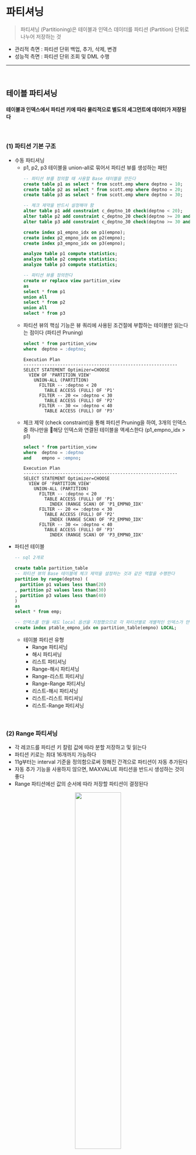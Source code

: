 # 파티셔닝
> 파티셔닝 (Partitioning)은 테이블과 인덱스 데이터를 파티션 (Partition) 단위로 나누어 저장하는 것
* 관리적 측면 : 파티션 단위 백업, 추가, 삭제, 변경
* 성능적 측면 : 파티션 단위 조회 및 DML 수행

<hr>
<br>

## 테이블 파티셔닝
#### 테이블과 인덱스에서 파티션 키에 따라 물리적으로 별도의 세그먼트에 데이터가 저장된다

<br>

### (1) 파티션 기본 구조
* 수동 파티셔닝
  * p1, p2, p3 테이블을 union-all로 묶어서 파티션 뷰를 생성하는 패턴
    ```sql
    -- 파티션 뷰를 정의할 때 사용할 Base 테이블을 만든다
    create table p1 as select * from scott.emp where deptno = 10;
    create table p2 as select * from scott.emp where deptno = 20;
    create table p3 as select * from scott.emp where deptno = 30;
  
    -- 체크 제약을 반드시 설정해야 함
    alter table p1 add constraint c_deptno_10 check(deptno < 20);
    alter table p2 add constraint c_deptno_20 check(deptno >= 20 and deptno < 30);
    alter table p3 add constraint c_deptno_30 check(deptno >= 30 and deptno < 40);
  
    create index p1_empno_idx on p1(empno);
    create index p2_empno_idx on p2(empno);
    create index p3_empno_idx on p3(empno);
  
    analyze table p1 compute statistics;
    analyze table p2 compute statistics;
    analyze table p3 compute statistics;
  
    -- 파티션 뷰를 정의한다
    create or replace view partition_view
    as
    select * from p1
    union all
    select * from p2
    union all
    select * from p3
    ```
  * 파티션 뷰의 핵심 기능은 뷰 쿼리에 사용된 조건절에 부합하는 테이블만 읽는다는 점이다 (파티션 Pruning)
    ```sql
    select * from partition_view
    where  deptno = :deptno;
    ```
    ```
    Execution Plan
    -----------------------------------------------------------
    SELECT STATEMENT Optimizer=CHOOSE
      VIEW OF 'PARTITION_VIEW'
        UNION-ALL (PARTITION)
          FILTER -- :deptno < 20
            TABLE ACCESS (FULL) OF 'P1'
          FILTER -- 20 <= :deptno < 30
            TABLE ACCESS (FULL) OF 'P2'
          FILTER -- 30 <= :deptno < 40
            TABLE ACCESS (FULL) OF 'P3'
    ```
  * 체크 제약 (check constraint)을 통해 파티션 Pruning을 하여, 3개의 인덱스 중 하나만을 해당 인덱스와 연결된 테이블을 액세스한다 (p1_empno_idx > p1)
    ```sql
    select * from partition_view
    where  deptno = :deptno
    and    empno = :empno;
    ```
    ```
    Execution Plan
    -----------------------------------------------------------
    SELECT STATEMENT Optimizer=CHOOSE
      VIEW OF 'PARTITION_VIEW'
        UNION-ALL (PARTITION)
          FILTER -- :deptno < 20
            TABLE ACCESS (FULL) OF 'P1'
              INDEX (RANGE SCAN) OF 'P1_EMPNO_IDX'
          FILTER -- 20 <= :deptno < 30
            TABLE ACCESS (FULL) OF 'P2'
              INDEX (RANGE SCAN) OF 'P2_EMPNO_IDX'
          FILTER -- 30 <= :deptno < 40
            TABLE ACCESS (FULL) OF 'P3'
              INDEX (RANGE SCAN) OF 'P3_EMPNO_IDX'
    ```
* 파티션 테이블
  ```sql
  -- sql 2개로 
  
  create table partition_table
  -- 파티션 뷰의 Base 테이블에 체크 제약을 설정하는 것과 같은 역할을 수행한다
  partition by range(deptno) ( 
    partition p1 values less than(20)
  , partition p2 values less than(30)
  , partition p3 values less than(40)
  )
  as
  select * from emp;

  -- 인덱스를 만들 때도 local 옵션을 지정했으므로 각 파티션별로 개별적인 인덱스가 만들어져, 파티션 뷰 Base 테이블에 각각 인덱스를 만든 것과 같다
  create index ptable_empno_idx on partition_table(empno) LOCAL;
  ```
  * 테이블 파티션 유형 
    * Range 파티셔닝
    * 해시 파티셔닝
    * 리스트 파티셔닝
    * Range-해시 파티셔닝
    * Range-리스트 파티셔닝
    * Range-Range 파티셔닝
    * 리스트-해시 파티셔닝
    * 리스트-리스트 파티셔닝
    * 리스트-Range 파티셔닝

<br>

### (2) Range 파티셔닝
* 각 레코드를 파티션 키 칼럼 값에 따라 분할 저장하고 및 읽는다
* 파티션 키로는 최대 16개까지 가능하다
* 11g부터는 interval 기준을 정의함으로써 정해진 간격으로 파티션이 자동 추가된다
* 자동 추가 기능을 사용하지 않으면, MAXVALUE 파티션을 반드시 생성하는 것이 좋다
* Range 파티션에선 값의 순서에 따라 저장할 파티션이 결정된다

<div align="center">
 <img width="50%" src="https://github.com/PoSungKim/development_study/assets/37537227/56058f79-c027-46e0-8ea2-520eb06b267f">
</div>

```sql
create table 주문 ( 주문번호 number, 주문일자 varchar2(8), 고객id varchar2(5), ...)
partition by range(주문일자) (
  partition p2009_q1 values less than ('20090401')
, partition p2009_q2 values less than ('20090701')
, partition p2009_q3 values less than ('20091001')
, partition p2009_q4 values less than ('20100101')
, partition p2010_q1 values less than ('20100401')
, partition p9999_mx values less than ( MAXVALUE )
```

<br>

### (3) 해시 파티셔닝
* 파티션 키에 해시 함수를 적용한 결과 값이 같은 레코드를 같은 파티션 세그먼트에 저장해 두는 방식이다
* 데이터 분포가 고르고 distinct value 개수가 많은 칼럼을 해시 파티션 기준 칼럼을 선정하는 것이 좋다
  * Range 및 리스트 파티셔닝과 다르게 해시 파티셔닝은 파티션 개수만 사용자가 결정하고 데이터를 분산시키는 해싱 알고리즘은 오라클이 결정하기 때문
* 등치(=) 조건 또는 IN-LIST 조건으로 검색할 때만 파티션 Pruning이 작동한다

<div align="center">
 <img width="50%" src="https://github.com/PoSungKim/development_study/assets/37537227/cec014c7-53a7-4526-9d73-87f71ff96248">
</div>

```sql
create table 고객 ( 고객id varchar2(5), 고객명 varchar2(10), ...)
partition by hash( 고객id ) partitions 4;
```

* 병렬 쿼리 성능 향상
* DML 경합 분산
  * 데이터 입력되는 테이블 블록에도 경합이 발생한다
  * 입력할 블록을 할당받기 위한 Freelist 조회 때문에 세그먼트 헤더 블록에 대한 경합이 더 자주 발생한다
  * Right Growing 인덱스도 해시 파티셔닝한 인덱스로 경합 발생 가능성을 낮출 수 있다
* 모두 트랜잭션이 많이 발생하는 대용량 거래 테이블일 때 효과가 극대화된다
  * 보통, Range와 해시 파티셔닝을 조합한 결합 인덱스를 주로 사용한다

<br>

### (4) 리스트 파티셔닝
* 사용자에 의해 미리 정해진 그룹핑 기준에 따라 데이터를 분할 저장하는 방식

<div align="center">
 <img width="50%" src="https://github.com/PoSungKim/development_study/assets/37537227/ab98d055-d0c2-4790-9042-b07d7d68647d">
</div>

```sql
create table 인터넷매물 ( 물건코드 varchar2(5), 지역분류 varchar2(4), ...)
partition by list( 지역분류 ) (
  partition p_지역1 values ('서울')
, partition p_지역2 values ('경기', '인천')
, partition p_지역3 values ('부산', '대구', '대전', '광주')
, partition p_기타 values (DEFAULT) -- 기타 지역
);
```

* 리스트 파티션에서는 순서와 상관없이 불연속적인 값의 목록으로써 결정된다
* 리스트 파티션에서는 사용자가 정의한 논리적인 그룹에 따라 분할한다
* default 파티션을 생성해 두어야 안전하다

<br>

### (5) 결합 파티셔닝
* 결합 파티셔닝 (Composite Partitioning)
  * 서브 파티션마다 세그먼트를 하나씩 할당하고, 서브 파티션 단위로 데이터를 저장한다
* (Range + 해시) 결합 파티셔닝
  * 주문 테이블 > 주문일자 > 고객ID
  ```sql
  create table 주문 ( 주분번호 number, 주문일자 varchar2(8), 고객id varchar2(5), ...)
  partition by range(주문일자)
  subpartition by hash(고객id) subpartitions 8
  ( partition p2009_q1 values less than ('20090401')
  , partition p2009_q2 values less than ('20090701')
  , partition p2009_q3 values less than ('20091001')
  , partition p2009_q4 values less than ('20100101')
  , partition p2010_q1 values less than ('20100401')
  , partition p9999_mx values less than ( MAXVALUE )
  );
  ```
  * p2009_q3 파티션에 속한 8개의 서브 파티션을 탐색하는 쿼리
  ```sql
  select * from 주문 where 주문일자 between '20090701' and '20090930';
  ```
  * 주문일자 없이 고객id로만 조회해서 각 Range별로 하나씩, 총 6개의 서브 파티션을 탐색하는 쿼리
  ```sql
  select * from 주문 where 고객id = :custid;
  ```
* (Range + 리스트) 결합 파티셔닝
  * 판매 테이블 > 판매일자 > 판매점
  * 초대형 이력성 테이블을 Range 파티셔닝하고, 각 파티션을 업무적으로 다시 분할하고자 할 때 주로 사용된다
  ```sql
  create table 판매 ( 판매점 varchar2(10), 판매일자 varchar2(8), ... )
  partition by range( 판매일자 )
  subpartition by list( 판매점 )
  subpartition template
  ( subpartition lst_01 values ('강남지점', '강북지점', '강서지점', '강동지점')
  , subpartition lst_02 values ('부산지점', '대전지점')
  , subpartition lst_03 values ('인천지점', '제주지점', '의정부지점')
  , subpartition lst_99 values ( DEFAULT ))
  ( partition p2009_q1 values less than('20090401')
  , partition p2009_q2 values less than('20090701')
  , partition p2009_q3 values less than('20091001')
  , partition 20009_q4 values less than('20100101') );
  ```
* 기타 결합 파티셔닝
  * Range-Range
  * 리시트-해시
  * 리스트-리스트
  * 리스트-Range

<br>

### (6) 11g에 추가된 파티션 유형
* Reference 파티셔닝

  <div align="center">
   <img width="50%" src="https://github.com/PoSungKim/development_study/assets/37537227/213b1eff-9f9c-4af2-acd2-0e39061585fd">
  </div>

  * 부모 테이블 파티션 키를 이용해 자식 테이블을 파티셔닝하는 기능
    * Reference 파티셔닝 기능이 없을 때는, 상품 테이블의 상품대분류 칼럼을 일별상품거래 테이블에 반정규화해야만 했다
      * 상품번호에 졷속적인 칼럼이므로 2차 정규형을 위배하게 된다

    ```sql
    create table 상품 (
      상품번호   number NOT NULL PRIMARY KEY
    , 상품명    varchar2(50)  not null
    , 현재가격   number  not null
    , 상품대분류  varchar2(4)  not null
    , 등록일시   date  not null
    )
    partition by list (상품대분류) (
      partition p1 values ('의류')
    , partition p2 values ('식품')
    , partition p2 values ('가전')
    , partition p2 values ('컴퓨터')
    );
  
    create table 일별상품거래 (
      상품번호 number NOT NULL
    , 거래일자 varchar2(8)
    , 판매가격 number
    , 판매수량 number
    , 판매금액 number
    , constraint 일별상품거래_fk foreign key (상품번호) references 상품
    )
    partition by reference (일별상품거래_fk); -- Refernce 파티셔닝
    ```

* Interval 파티셔닝
  * Range 파티션을 생성할 때 interval 기준을 정의함으로써 정해진 가격으로 파티션이 자동 추가되는 기능
  * 1 Month Interval
    ```sql
    create table 주문일자 (주문번호 number, 주문일시 date, ...)
    partition by range(주문일시) INTERVAL(NUMTOYMINTERVAL(1, 'MONTH'))
    (
    , ...
    , partition p200908 values less than(to_date('2009/09/01', 'yyyy/mm/dd'))
    , partition p200909 values less than(to_date('2009/10/01', 'yyyy/mm/dd'))
    , partition p200910 values less than(to_date('2009/11/01', 'yyyy/mm/dd'))
    );
    ```
  * 100000 Interval
    ```sql
    create table 고객 (고객번호 number, 고객명 varchar2(20), ...)
    partition by range(고객번호) INTERVAL(100000)
    (
    , partition p_cust1 values less than(100001)
    , partition p_cust1 values less than(200001)
    , partition p_cust1 values less than(300001)
    );
    ```
  
<br>
<hr>
<br>

## 파티션 Pruning
#### 하드파싱이나 실행 시점에 SQL 조건절을 분석하여 읽지 않아도 되는 파티션 세그먼트를 액세스 대상에서 제외시키는 기능

<br>

### (1) 기본 파티션 Pruning
* 기본 파티션 Pruning 유형
  * 정적 (Static) 파티션 Pruning
    * 파티션 키 칼럼을 상수 조건으로 조회하는 경우에 작동
    * 쿼리 최적화 시점에 미리 결정된다
    * Pstart(partition start), Pstop(partition stop) 칼럼에는 파티션 번호가 출력
  * 동적 (Dynamic) 파티션 Pruning
    * 파티션 키 칼럼을 바인드 변수로 조회하는 경우에 작동
    * 실행 시점에 입력값에 따라 결정된다
    * Pstart(partition start), Pstop(partition stop) 칼럼에는 KEY가 출력
    * NL 조인에서 Inner 테이블이 조인 칼럼 기준으로 파티셔닝 되어 있다면 동적 Pruning 작동된다
* 파티션 Pruning 기능에 따른 실행계획 비교
  * 파티션 Pruning 테스트 환경 세팅
    ```sql
    create table t ( key, no, data )
    partition by range(no) (
      partition p01 values less than(11)
    , partition p02 values less than(21)
    , partition p03 values less than(31)
    , partition p04 values less than(41)
    , partition p05 values less than(51)
    , partition p06 values less than(61)
    , partition p07 values less than(71)
    , partition p08 values less than(81)
    , partition p09 values less than(91)
    , partition p10 values less than(maxvalue)
    )
    as
    select lpad(rownum, 6, '0'), mod(rownum, 100) + 1, lpad(rownum, 10, '0')
    from   dual
    connect by level <= 999999
    ```
  * 상수 조건을 통한 정적 파티션 Prunning
    ```sql
    -- 파티션 10개 중 (3~5), 즉 3,4,5 번째 파티션만 사용하는 케이스
    select count(*) from t where no between 30 and 50;
    ```
    ```
    Id     Operation                             Name             Pstart           Pstop
    ----   -----------------------------------   --------------   --------------   --------------
    0      SELECT STATEMENT
    1        SORT AGGREGATE
    2          PARTITION RANGE ITERATOR                           3                5
    3            TABLE ACCESS FULL               T                3                5
    ```
  * 바인딩 변수를 통한 동적 파티션 Pruning
    ```sql
    -- 하드파싱 시점에서 액세스할 파티션을 결정할 수 없기 때문에 KEY 값으로 세팅되어 있다
    select count(*) from t where no between :a and :b;
    ```
    ```
    Id     Operation                             Name             Pstart           Pstop
    ----   -----------------------------------   --------------   --------------   --------------
    0      SELECT STATEMENT
    1        SORT AGGREGATE
    2          FILTER
    3            PARTITION RANGE ITERATOR        T                KEY              KEY
    4              TABLE ACCESS FULL             T                KEY              KEY
    ```
  * 상수 및 IN-List 조건을 통한 파티션 Pruning
    ```sql
    select count(*) from t where no in (30, 50);
    ```
    ```
    Id     Operation                             Name             Pstart           Pstop
    ----   -----------------------------------   --------------   --------------   --------------
    0      SELECT STATEMENT
    1        SORT AGGREGATE
    2          PARTITION RANGE INLIST                             KEY(I)           KEY(I)
    3            TABLE ACCESS FULL               T                KEY(I)           KEY(I)
    ```
  * NL 조인 테스트 환경 세팅
    ```sql
    create table n
    as
    select level no from dual connect by level <= 100;
    ```
  * NL조인에서 inner table을 통한 동적 파티션 Pruning
    ```sql
    select /*+ leading(n) use_nl(t) */ *
    from   n, t
    where  t.no = n.no;
    ```
    ```
    Id     Operation                             Name             Pstart           Pstop
    ----   -----------------------------------   --------------   --------------   --------------
    0      SELECT STATEMENT
    1        NESTED LOOPS
    2          TABLE ACCESS FULL                 N                
    3          PARTITION RANGE ITERATOR                           KEY              KEY
    4            TABLE ACCESS FULL               T                KEY              KEY
    ```
  * 결합 파티션 테스트 환경 세팅
    ```sql
    create table t ( key, no, data )
    partition by range(no) subpartition by hash(key) subpartitions 16 (
      partition p01 values less than(11)
    , partition p02 values less than(21)
    , partition p03 values less than(31)
    , partition p04 values less than(41)
    , partition p05 values less than(51)
    , partition p06 values less than(61)
    , partition p07 values less than(71)
    , partition p08 values less than(81)
    , partition p09 values less than(91)
    , partition p10 values less than(maxvalue)
    )
    as
    select lpad(rownum, 6, '0'), mod(rownum, 100) + 1, lpad(rownum, 10, '0')
    from   dual
    connect by level <= 999999
    ```
  * 상수 조건을 통한 정적 파티션 Prunning
    ```sql
    -- 파티션 10개 중 (3~5), 즉 3,4,5 번째 파티션을 읽었고, 각 파티션에서 (1~16) 서브파티션을 읽어서, 총 48(16*3) 파티션을 읽은 케이스
    select count(*) from t where no between 30 and 50;
    ```
    ```
    Id     Operation                             Name             Pstart           Pstop
    ----   -----------------------------------   --------------   --------------   --------------
    0      SELECT STATEMENT
    1        SORT AGGREGATE
    2          PARTITION RANGE ITERATOR                           3                5
    3            PARTITION HASH ALL                               1                16
    4              TABLE ACCESS FULL             T                33               80
    ```
  * 바인딩 변수를 통한 동적 파티션 Pruning
    ```sql
    -- 하드파싱 시점에서 액세스할 파티션을 결정할 수 없기 때문
    select count(*) from t where no between :a and :b;
    ```
    ```
    Id     Operation                             Name             Pstart           Pstop
    ----   -----------------------------------   --------------   --------------   --------------
    0      SELECT STATEMENT
    1        SORT AGGREGATE
    2          FILTER
    3            PARTITION RANGE ITERATOR                         KEY              KEY
    4              PARTITION HASH ALL                             1                16
    5                TABLE ACCESS FULL           T                KEY              KEY
    ```
* 파티션 Pruning 기능에 따른 I/O 수행량 비교
  * 주 파티션과 서브 파티션에 대한 칼럼 가공 혹은 묵시적 형변환 없이 정상적으로 파티션 Pruning이 작동한 예시)
    ```sql
    select * from t where no = 1 and key = '000100';
    ```
    ```
    call       count  cpu    elapsed  disk   query  current  rows
    --------   -----  -----  -------  -----  -----  -------  -----
    Parse          1  0.000    0.000      0      0        0      0
    Execute        1  0.000    0.000      0      0        0      0
    Fetch          2  0.016    0.007      0     49        0      1
    --------   -----  -----  -------  -----  -----  -------  -----
    total          4  0.016    0.007      0     49        0      1
  
    Rows     Row Source Operation                  
    ------   ----------------------------------------------------------------------------
         1   PARTITION RANGE SINGLE PARTITION: 1 1 (cr=49 pr=0 pw=0 time=5915 us)
         1     PARTITION HASH SINGLE PARTITION: 6 6 (cr=49 pr=0 pw=0 time=5859 us)
         1       TABLE ACCESS FULL T PARTITION: 6 6 (cr=49 pr=0 pw=0 time=5724 us)
    ```
  * 서브 파티션 키 칼럼을 가공했을 때의 예시)
    * 즉, 파티션 키 칼럼도 함부로 가공하면 안 된다
    ```sql
    select * from t where no = 1 and to_number(key) = 100;
    ```
    ```
    call       count  cpu    elapsed  disk   query  current  rows
    --------   -----  -----  -------  -----  -----  -------  -----
    Parse          1  0.000    0.000      0      0        0      0
    Execute        1  0.000    0.000      0      0        0      0
    Fetch          2  0.063    1.056    528    776        0      1
    --------   -----  -----  -------  -----  -----  -------  -----
    total          4  0.063    1.056    528    776        0      1
  
    Rows     Row Source Operation                  
    ------   ----------------------------------------------------------------------------
         1   PARTITION RANGE SINGLE PARTITION: 1 1 (cr=776 pr=528 pw=0 time=1056056 us)
         1     PARTITION HASH ALL PARTITION: 1 16 (cr=776 pr=528 pw=0 time=1056027 us)
         1       TABLE ACCESS FULL T PARTITION: 1 16 (cr=776 pr=528 pw=0 time=1055868 us)
    ```
  * 서브 파티션 키 칼럼에 묵시적 형변환이 발생했을 때의 예시)
    ```sql
    select * from t where no = 1 and key = 100;
    ```
    ```
    call       count  cpu    elapsed  disk   query  current  rows
    --------   -----  -----  -------  -----  -----  -------  -----
    Parse          1  0.000    0.000      0      0        0      0
    Execute        1  0.000    0.000      0      0        0      0
    Fetch          2  0.078    0.955    528    776        0      1
    --------   -----  -----  -------  -----  -----  -------  -----
    total          4  0.078    0.955    528    776        0      1
  
    Rows     Row Source Operation                  
    ------   ------------------------------------------------------------------------------
         1   PARTITION RANGE SINGLE PARTITION: 1 1 (cr=776 pr=528 pw=0 time=954975 us)
         1     PARTITION HASH ALL PARTITION: 1 16 (cr=776 pr=528 pw=0 time=954945 us)
         1       TABLE ACCESS FULL T PARTITION: 1 16 (cr=776 pr=528 pw=0 time=954780 us)
    ```
    ```
    Predicate Information (identified by operation id) :
    ------------------------------------------------------
    3 - filter("NO"=1 AND TO_NUMBER("KEY")=100)
    ```
  * 주 파티션 키 칼럼은 가공하고, 서브 파티션 키 칼럼에는 묵시적 형변환이 발생했을 때의 예시)
    ```sql
    select * from t where to_char(no) = '1' and key = 100;
    ```
    ```
    call       count  cpu    elapsed  disk   query  current  rows
    --------   -----  -----  -------  -----  -----  -------  -----
    Parse          1  0.000    0.000      0      0        0      0
    Execute        1  0.000    0.000      0      0        0      0
    Fetch          2  1.297    7.119   3588   4114        0      1
    --------   -----  -----  -------  -----  -----  -------  -----
    total          4  1.297    7.119   3588   4114        0      1
  
    Rows     Row Source Operation                  
    ------   ----------------------------------------------------------------------------
         1   PARTITION RANGE ALL PARTITION: 1 10 (cr=4114 pr=3588 pw=0 time=7118551 us)
         1     PARTITION HASH ALL PARTITION: 1 16 (cr=4114 pr=3588 pw=0 time=7118551 us)
         1       TABLE ACCESS FULL T PARTITION: 1 160 (cr=4114 pr=3588 pw=0 time=7118551 us)
    ```
* 동적 파티션 Pruning 시 테이블 레벨 통계 사용
  * 통계 레벨
    * 동적 파티션 Pruning : 테이블 레벨 통계
    * 정적 파티션 Pruning : 파티션 레벨 통계
  * 테이블 레벨 통계는 파티션 레벨 통계보다 다소 부정확하다
    * 테이블 레벨 통계를 사용하는 동적 파티션 Pruning의 부작용이다

<br>

### (2) 조인에 사용되는 고급 파티션 Pruning 기법 - 서브쿼리 Pruning (8i~)
* NL 조인할 때 Inner 테이블이 조인 칼럼 기준으로 파티셔닝 되어 있다면 동적 Pruning이 작동한다
  ```sql
  select d.분기, o.주문일자, o.고객ID, o.상품ID, o.주문수량, o.주문금액
  from   일자 d, 주문 o
  where  o.주문일자 = d.일자
  and    d.분기 >= 'Q20071';
  ```
* 다만, 대용량 주문 테이블을 Random 액세스 위주의 NL 방식으로 조인한다면 결코 좋은 성능을 기대할 수 없다
  * 해시 조인 혹은 소트 머지 조인으로 처리하기 부담된다
* 문제점 (모든 파티션을 모두 읽고 조인하고나서 필터링)
  * 2007년 1분기 이후 주문 데이터만 필요한데도 주문 테이블로부터 모든 파티션을 읽어 조인하고서 나중에 분기 조건을 필터링해야 하기 때문이다
* 해결점 (정말 필요한 파티션만 읽기)
  * 바로, 이런 상황에 오라클은 Recursive 서브쿼리를 이용한 동적 파티션 Pruning을 고려한다
    * 딱 필요한 파티션만 스캔할 수 있게 액세스해야 할 파티션 번호 목록을 구하는 쿼리
      ```sql
      select distinct TBL$OR$IDX$PART$SUM(주문, 0, 1, 0, a.일자)
      from   (select 일자 from 일자 where 분기 >= 'Q20071') a
      order by 1;
      ```
  * 서브쿼리 Pruning이 작동할 때의 실행계획
    ```
    Id     Operation                             Name             Pstart           Pstop
    ----   -----------------------------------   --------------   --------------   --------------
    0      SELECT STATEMENT
    1        HASH JOIN
    2          TABLE ACCESS FULL                 일자              
    3          PARTITION RANGE SUBQUERY                           KEY(SQ)          KEY(SQ)
    4            TABLE ACCESS FULL               주문              KEY(SQ)          KEY(SQ)
    ```
    ```
    Predicate Information (identified by operation id) :
    ------------------------------------------------------
    1 - access("O"."주문일자"="D"."일자")
    2 - filter("D"."분기"='Q20074')
    ```
* 우려점
  * KEY(SQ) 방식으로 파티션을 Pruning하려면 드라이빙 테이블을 한 번 더 읽게 되므로 경우에 따라 총 비용이 증가할 수 있다
* 파라미터
  * _subquery_pruning_cost_factor (default: 20)
  * _subquery_pruning_reduction (default: 50)
  * _subquery_pruning_enabled (default: true)
* 파라미터 의미
  * where 조건절을 가진 드라이빙 테이블이 파티션 테이블에 비해 상당히 (적어도 20배 이상) 작을 때
  * 제거될 것으로 예상되는 파티션 개수가 상당히 (최대 전체의 50%) 많을 때
  * 서브쿼리 Pruning이 작동한다
 
<br>

### (3) 조인에 사용되는 고급 파티션 Pruning 기법 - 조인필터 Pruning (11g~)
* 조인필터 Pruning 도입 배경
  * 서브쿼리 Pruning은 드라이빙 테이블을 한 번 더 액세스하는 추가비용이 발생한다
  * 따라서, 블룸 필터(Bloom Filter) 알고리즘 기반 조인필터 Pruning 방식을 도입했다
* 블룸 필터 (Bloom Filter) 알고리즘
  * Hash 함수를 통해 교집합이 아닌 것이 확실한 원소를 찾는 것에 목적이 있는 알고리즘
  * 특정 Array를 만들고, Array 크기만큼의 인덱스 번호를 리턴하는 Hash 함수를 다건 만들어서 특정 집합의 각 요소별로 수행하고, 다른 집합의 각 요소별로 수행하면서 Array 인덱스 번호가 모두 겹치는 요소는 교집합에 포함될 확률이 높은 요소이니 교집합 연산에 포함시킨다
* 블룸 필터 알고리즘에서 false positive를 줄이는 방법
  * Array 사이즈를 증가시킨다
* 조인 필터(=블룸 필터) Pruning
  * 오라클은 성능 향상을 위해 여러 곳에 이 알고리즘을 사용하는데, 그 중 대표적인 예시가 파티션 Pruning이다
  * 즉, 파티션 테이블과 조인할 때, 읽지 않아도 되는 파티션을 제거해주는 알고리즘으로 사용된다
* 조인필터 Pruning이 작동할 때의 실행계획
  ```
  Rows     Row Source Operation                  
  ------   ----------------------------------------------------------------------------
  480591   HASH JOIN (cr=3827 pr=0 pw=0 time=4946 us ...)
      12     PART JOIN FILTER CREATE :BF0000 (cr=4 pr=0 pw=0 time=18 us ...)
      12       TABLE ACCESS FULL 일자 (cr=4 pr=0 pw=0 time=6 us ...)
  480591     PARTITION RANGE JOIN-FILTER PARTITION: :BF0000 :BF0000 (cr=3827 pr=0 ...)
  480591       TABLE ACCESS FULL 주문 PARTITION: :BF0000 :BF0000 (cr=4 pr=0 pw=0 time=6 us ...)
  ```
  * PART JOIN FILTER CREATE
    * 블룸 필터를 생성하는 단계
  * PARTITION RANGE JOIN-FILTER
    * 블룸 필터를 이용해 파티션 Pruning하는 단계

<br>

### (4) SQL 조건절 작성 시 주의사항
* 테스트 환경 세팅
  ```sql
  create table 고객
  partition by range(가입)
  ( partition m01 values less than ('20090201')
  , partition m02 values less than ('20090301')
  , partition m03 values less than ('20090401')
  , partition m04 values less than ('20090501')
  , partition m05 values less than ('20090601')
  , partition m06 values less than ('20090701')
  , partition m07 values less than ('20090801')
  , partition m08 values less than ('20090901')
  , partition m09 values less than ('20091001')
  , partition m10 values less than ('20091101')
  , partition m11 values less than ('20091201')
  , partition m12 values less than ('20100101'))
  as
  select rownum 고객ID
       , dbms_random.string('a', 20) 고객명
       , to_char(to_date('20090101', 'yyyymmdd') + (rownum - 1), 'yyyymmdd') 가입일
  from   dual
  connect by level <= 365;
  ```
* like절을 사용하면 의도했던 m10에 더불어 m9까지 조회한다
  * like절이면, '2009100+',2009100-','2009100%' 등 무궁무진하게 많으면서 `20091001`보다 작은 값들을 고려하기 때문
  ```sql
  select * from 고객
  where  가입일 like '200910%';
  ```
  ```
  Id     Operation                             Name             Pstart           Pstop
  ----   -----------------------------------   --------------   --------------   --------------
  0      SELECT STATEMENT
  1        PARTITION RANGE ITERATOR                              9               10
  2          TABLE ACCESS FULL                 주문               9               10
  ```
* like 보다는 between절을 사용하는 것이 좋다
  ```sql
  select * from 고객
  where  가입일 between '20091001' and '20091031';
  ```
  ```
  Id     Operation                             Name             Pstart           Pstop
  ----   -----------------------------------   --------------   --------------   --------------
  0      SELECT STATEMENT
  1        PARTITION RANGE SINGLE                               10               10
  2          TABLE ACCESS FULL                 고객              10               10
  ```
* 쿼리 수정이 어렵다면, 파티션 키를 변경해줄 수도 있다
  ```sql
  create table 고객
  partition by range(가입)
  ( partition m01 values less than ('200902')
  , partition m02 values less than ('200903')
  ...
  , partition m11 values less than ('200912')
  , partition m12 values less than ('201001'))
  as
  select rownum 고객ID
       , dbms_random.string('a', 20) 고객명
       , to_char(to_date('20090101', 'yyyymmdd') + (rownum - 1), 'yyyymmdd') 가입일
  from   dual
  connect by level <= 365;
  ```
  ```sql
  select * from 고객
  where  가입일 like '200910%';
  ```
  ```
  Id     Operation                             Name             Pstart           Pstop
  ----   -----------------------------------   --------------   --------------   --------------
  0      SELECT STATEMENT
  1        PARTITION RANGE SINGLE                               10               10
  2          TABLE ACCESS FULL                 주문              10               10
  ```

<br>
<hr>
<br>

## 인덱스 파티셔닝
#### 

<br>

### (1) 인덱스 파티션 유형
* 테이블 파티셔닝
  * 비파티션 테이블 (Non-partitioned Table)
  * 파티션 테이블 (Partitioned Table)
* 인덱스 파티셔닝
  * 비파티션 인덱스 (Non-partitioned Index)
  * 글로벌 파티션 인덱스 (Global Partitioned Index) : 로컬 파티션이 아닌 파티션 인덱스이며, 테이블 파티션과 독립적인 구성 (파티션 키, 파티션 기준 값)을 갖는 인덱스
  * 로컬 파티션 인덱스 (Local Partitioned Index) : 각 테이블 파티션과 인덱스 파티션이 서로 1:1 대응 관계가 되도록 오라클이 자동으로 관리하는 파티션 인덱스

<div align="center">
 <img width="50%" src="https://github.com/PoSungKim/development_study/assets/37537227/f8b8c424-2793-492c-85d5-1539e5333e39">
</div>

<br>

### (2) 로컬 파티션 인덱스
* 각 인덱스 파티션이 테이블 파티션과 1:1 대응 관계를 가진다
  * Index Equipartitioned with Table
* 파티션 키를 사용자가 따로 정의하지 않아도 오라클이 자동으로 관리한다는 것이 특정
  * 테이블 파티션 구성에 변경 (drop, exchange, split 등)이 생기더라도 인덱스를 재생성할 필요가 없다

<div align="center">
 <img width="50%" src="https://github.com/PoSungKim/development_study/assets/37537227/10dc35b3-e772-4991-a901-251d7d0d6d9d">
</div>

<br>

### (3) 비파티션 인덱스
* 파티셔닝하지 않은 인덱스
  * 인덱스 : 테이블 = 1 : M 관계

<div align="center">
 <img width="50%" src="https://github.com/PoSungKim/development_study/assets/37537227/a16f666e-f86b-42de-8856-ba7c4ba7ef0f">
</div>

<br>

### (4) 글로벌 파티션 인덱스
* 인덱스가 테이블 구성과 독립적인 구성을 갖는다
* 제약사항 때문에 오히려 효용성이 낮은 편
  * 기준 테이블의 파티션 구성에 변경 (drop, exchange, split 등)이 생길 때마다 인덱스가 unusable 상태로 바뀌고 그때마다 인덱스를 재생성해야 한다
  * 단, 9i부터 아래의 옵션을 주면 파티션 DDL 작업에 의해 영향받는 인덱스 레코드를 자동으로 갱신하여 인덱스가 unusable 상태로 빠지지 않는다
    ```sql
    alter table ...
    split partition ...
    update global indexes;
    ```
  * 참고로, 파티션 DDL로 인해 영향 받는 레코드 5% 미만이여야 한다; 이상이면, 인덱스 재생성보다 느릴 수 있다
  
<div align="center">
 <img width="50%" src="https://github.com/PoSungKim/development_study/assets/37537227/2c3d627f-a28e-444f-bf3f-6e84c1e02ff2">
</div>

* 테이블 파티션과의 관계
  * 기본적으로 M:M 관계
  * 1:1 관계로 수동으로 구성하더라도 기준 테이블 구성에 변경사항 발생하면 인덱스 재생성 필요
* 글로벌 해시 파티션 인덱스
  * Range 파티션 및 해시 파티션 가능
  * 글로벌 결합 (Composite) 인덱스 파티셔닝은 불가능

<br>

### (5) Prefixed vs. Nonprefixed
* 인덱스 파티션 키 칼럼이 인덱스 구성상 왼쪽 선두 칼럼에 위치하는지에 따른 구분이다
  * Prefixed : 파티션 인덱스를 생성할 때, 파티션 키 칼럼을 인덱스 키 칼럼 왼쪽 선두에 두는 것을 말한다
  * Nonprefixed : 파티션 인덱스를 생성할 때, 파티션 키 칼럼을 인덱스 키 칼럼 왼쪽 선두에 두지 않는 것을 말한다

<div align="center">
 
  |                      | Prefixed | Nonprefixed |
  |----------------------|----------|-------------|
  | 로컬 파티션 인덱스   | 1        | 2           |
  | 글로벌 파티션 인덱스 | 3        |  4 (Not Support) |

</div>

* 총 4가지 유형으로 정리된다
  * 비파티션 인덱스
  * 글로벌 Prefixed 파티션 인덱스
  * 로컬 Prefixed 파티션 인덱스
  * 로컬 Nonprefixed 파티션 인덱스

<br>

### (6) 파티션 인덱스 구성 예시
<div align="center">
 <img width="80%" src="https://github.com/PoSungKim/development_study/assets/37537227/b8c3599f-7737-4277-b5da-2ad170f8de3a" >
</div>

* 인덱스 파티셔닝
    * 파티션 테이블 (Partition Table) 세팅
        ```sql
        create table t (gubun
                    , seq, seq_name, seq_cls
                    , seq2, seq2_name, seq2_cls
        )
        partition by range(seq) (
            partition p1 values less than(100)
            , partition p2 values less than(200)
            , partition p3 values less than(300)
            , partition p4 values less than(maxvalue)
        )
        as
        select 1
            , rownum, dbms_random.string('u', 10), 'A'
            , rownum, dbms_random.string('1', 10), 'B'
        from   dual
        connect by level <= 400;
        ```
    * 로컬 파티션 인덱스 (Local Partition Index) 세팅
        * Unique 파티션 인덱스를 만들 때 파티션 키 칼럼이 인덱스 칼럼에 포함되어야 한다
        ```sql
        -- Unique 로컬 파티션 인덱스
        create unique index t_idx1 on t (gubun, seq2) LOCAL;
        
        -- 에러 발생 : ORA-14039: partitioning columns must form a subset of key columns of a UNIQUE index
        -- 테이블 파티션 키 칼럼을 상속받아 seq가 파티션 키 칼럼인데, 이 칼럼을 인덱스 칼럼에 포함되지 않아 에러가 발생한 케이스
        ```

        ```sql
        -- Unique 비파티션 인덱스
        create unique index t_idx1 on t (gubun, seq2);
        
        -- 정상 처리
        -- 로컬 파티션 인덱스의 제약이 없기 때문에 Unique 인덱스 생성이 정상처리된 케이스
        ```

        ```sql
        -- Unique 로컬 Non-prefixed 파티션 인덱스
        create unique index t_idx2 on t (gubun, seq) LOCAL;
        
        -- 정상 처리
        -- 파티션 키를 인덱스 구성 칼럼에 포함시켰기 때문에 정상처리된 케이스
        ```

        ```sql
        -- Unique 로컬 Prefixed 파티션 인덱스
        create unique index t_idx9 on t(seq, gubun, seq2) LOCAL;

        -- 정상 처리
        -- 파티션 키를 인덱스 구성 칼럼에 포함시켰기 때문에 정상처리된 케이스
        ```

        ```sql
        -- 로컬 Prefixed 파티션 인덱스
        create index t_idx3 on t(seq, gubun) LOCAL;

        -- 로컬 인덱스이기 때문에 파티션 키는 seq이며, 해당 seq 칼럼이 선두 칼럼에 위치하는 케이스
        ```

        ```sql
        -- 로컬 Non-prefixed 파티션 인덱스
        create index t_idx4 on t(seq_name, seq) LOCAL;

        -- 로컬 인덱스이기 때문에 파티션 키는 seq이며, 해당 seq 칼럼이 선두 칼럼에 위치하지 않는 케이스
        ```
    * 글로벌 파티션 인덱스 (Global Partition Index) 세팅
        ```sql
        -- 글로벌 Non-prefixed 파티션 인덱스
        create index t_idx5 on t(seq_cls, seq) GLOBAL
        partition by range(seq) (
            partition p1 values less than(100)
        ,   partition p2 values less than(200)
        ,   partition p3 values less than(300)
        ,   partition p4 values less than(maxvalue)
        );
        
        -- 에러 발생 : ORA-14038: GLOBAL partitioned index must by prefixed
        -- 로컬 파티션 인덱스와 달리, 글로벌 파티션 인덱스는 Non-prefix 파티션 인덱스를 지원하지 않는다
        ```
        
        ```sql
        -- 글로벌 Prefixed 파티션 인덱스
        create index t_idx5 on t(seq, seq_cls) GLOBAL
        partition by range(seq) (
            partition p1 values less than(100)
        ,   partition p2 values less than(200)
        ,   partition p3 values less than(300)
        ,   partition p4 values less than(maxvalue)
        );
        
        -- 테이블 파티션키가 Prefix로 붙은 파티션 인덱스이고 앞선 로컬 파티션 인덱스와 동일한 칼럼 구성도를 가지고 있지만, 우리는 이를 "로컬 파티션 인덱스"라고 부르지는 않는다
        ```
        
        ```sql
        -- 글로벌 Prefixed 파티션 인덱스
        create index t_idx6 on t(seq, seq_name) GLOBAL
        partition by range(seq) (
            partition p1 values less than(200)
        ,   partition p2 values less than(maxvalue)
        );

        -- 키 값 구간 정의가 다르므로 직전 글로벌 파티션 인덱스와는 다른 글로벌 파티션 인덱스이다
        -- 테이블 : 인덱스 = M : 1 관계
        ```

        ```sql
        -- 글로벌 Prefixed 파티션 인덱스
        create index t_idx7 on t(seq, seq_name, seq_cls) GLOBAL
        partition by range(seq) (
            partition p1 values less than(50)
        ,   partition p2 values less than(100)
        ,   partition p3 values less than(150)
        ,   partition p4 values less than(200)
        ,   partition p5 values less than(250)
        ,   partition p6 values less than(300)
        ,   partition p7 values less than(350)
        ,   partition p8 values less than(maxvalue)
        );
        
        -- 동일하게 키 값 구간 정의가 다르므로 직전 글로벌 파티션 인덱스와는 다른 글로벌 파티션 인덱스이다
        -- 테이블 : 인덱스 = 1 : M 관계
        ```

        ```sql
        -- 글로벌 Prefixed 파티션 인덱스
        create index t_idx8 on t(seq2) GLOBAL
        partition by range(seq2) (
            partition p1 values less than(50)
        ,   partition p2 values less than(100)
        ,   partition p3 values less than(150)
        ,   partition p4 values less than(200)
        ,   partition p5 values less than(250)
        ,   partition p6 values less than(300)
        ,   partition p7 values less than(350)
        ,   partition p8 values less than(maxvalue)
        );

        -- 테이블 파티션 키를 다른 칼럼으로 글로벌 파티션 인덱스를 생성하면, 항상 M:M(테이블:인덱스)관계를 갖는다
        ```

    * 인덱스 정보 딕셔너리 조회
      ```sql
      select i.index_name, i.uniqueness, p.locality
      , p.alignment,  i.partitioned, p.partition_count
      from   user_indexes i, user_part_indexes p
      where  i.table_name = 'T'
      and    p.TABLE_NAME(+) = i.TABLE_NAME
      and    p.INDEX_NAME(+) = i.INDEX_NAME
      order by 1;
      ```
      * T_IDX1 : Unique 비파티션 인덱스
      * T_IDX9 : Unique 로컬 Prefixed 파티션 인덱스
      * T_IDX2 : Unique 로컬 Nonprefixed 파티션 인덱스
      * T_IDX3 : Nonunique 로컬 Prefixed 파티션 인덱스
      * T_IDX4 : Nonunique 로컬 Nonprefixed 파티션 인덱스
      * T_IDX5~8 : Nonunique 비파티션 인덱스

      <div align="center">
        <img width="80%" src="https://github.com/PoSungKim/development_study/assets/37537227/28d81644-7655-4ffb-9e13-cf79e4174913" >
      </div>

<br>

### (7) 글로벌 파티션 인덱스의 효용성
* 글로벌 파티션 인덱스는 경합을 분산시키기 위해 글로벌 해시 파티셔닝을 하는 경우 외에는 거의 사용되지 않고 있다
  * 비파티션 테이블에 대한 글로벌 파티션 인덱스 : 테이블도 굳이 파티션을 하지 않을 정도로 중소형급이면 굳이 인덱스만 별도로 파티셔닝할 필요는 없다
  * 파티션 테이블에 대한 글로벌 파티션 인덱스 : 로컬 파티션 인덱스와 비파티션 파티션 인덱스가 글로벌 파티션 인덱스보다 사용되고 있다 (이유 : 7.1 + 7.2)
* (1) 테이블과 같은 칼럼으로 파티셔닝하는 경우
  * 테이블은 날짜 칼럼 기준으로 월별 파티셔닝하고, 인덱스는 분기별 파티셔닝하는 경우
  * 글로벌 파티션 인덱스에는 Prefixed 파티션만 허용되므로 날짜 칼럼을 선두 칼럼으로 둬야 한다
    * 날짜 조건은 보통 범위검색 조건 (between, 부등호)으로 사용되므로 인덱스 스캔 효율 면에서 불리하다
  * 로컬 Nonprefixed 파티션 인덱스에는 다른 '=' 조건 칼럼을 인덱스 선두 칼럼으로 둘 수 있다
    * 그럼에도, 넓은 범위 조건을 가지고 Inner 테이블 액세스를 위해 사용될 때는 로컬 Nonprefixed 파티션 인덱스에도 비효율이 생긴다
* (2) 테이블과 다른 칼럼으로 파티셔닝하는 경우
  * 테이블 파티션 기준인 날짜 이외 칼럼으로 인덱스를 글로벌 파티셔닝할 수 있는데, 그런 구성은 대게 인덱스를 적정 크기로 유지하려는 데에 목적이 있다
  * 그럼에도, 관리적인 측면에서 로컬 파티션 인덱스의 장점이 더 크기 때문에, 로컬 파티션 인덱스가 더 선호되고 있다

<br>

### (8) 로컬 Nonprefixed 파티션 인덱스의 효용성
* 로컬 Prefixed 파티션 인덱스와 비교
* 글로벌 Prefixed 파티션 인덱스와 비교
* 비파티션 인데긋와 비교
* 일 단위 파티셔닝

<br>

### (9) 액세스 효율을 고려한 인덱스 파티셔닝 선택 기준
* DW성 애플리케이션 환경
* OLTP성 애플리케이션 환경

<br>

### (10) 인덱스 파티셔닝 제약을 고려한 데이터베이스 설계

<br>
<hr>
<br>
